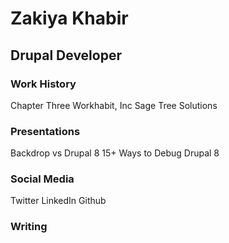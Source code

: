 
# Zakiya Khabir
## Drupal Developer

### Work History
Chapter Three
Workhabit, Inc
Sage Tree Solutions

### Presentations
Backdrop vs Drupal 8
15+ Ways to Debug Drupal 8

### Social Media
Twitter
LinkedIn
Github

### Writing

